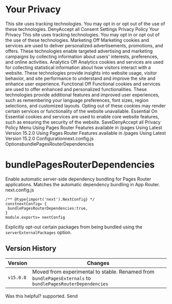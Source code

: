 # Your Privacy
This site uses tracking technologies. You may opt in or opt out of the use of these technologies.
DenyAccept all
Consent Settings
Privacy Policy
Your Privacy
This site uses tracking technologies. You may opt in or opt out of the use of these technologies.
Marketing
Off
Marketing cookies and services are used to deliver personalized advertisements, promotions, and offers. These technologies enable targeted advertising and marketing campaigns by collecting information about users' interests, preferences, and online activities. 
Analytics
Off
Analytics cookies and services are used for collecting statistical information about how visitors interact with a website. These technologies provide insights into website usage, visitor behavior, and site performance to understand and improve the site and enhance user experience.
Functional
Off
Functional cookies and services are used to offer enhanced and personalized functionalities. These technologies provide additional features and improved user experiences, such as remembering your language preferences, font sizes, region selections, and customized layouts. Opting out of these cookies may render certain services or functionality of the website unavailable.
Essential
On
Essential cookies and services are used to enable core website features, such as ensuring the security of the website. 
SaveDenyAccept all
Privacy Policy
Menu
Using Pages Router
Features available in /pages
Using Latest Version
15.2.0
Using Pages Router
Features available in /pages
Using Latest Version
15.2.0
Configurationnext.config.js OptionsbundlePagesRouterDependencies
# bundlePagesRouterDependencies
Enable automatic server-side dependency bundling for Pages Router applications. Matches the automatic dependency bundling in App Router.
next.config.js
```
/** @type{import('next').NextConfig} */
constnextConfig= {
 bundlePagesRouterDependencies:true,
}
module.exports= nextConfig
```

Explicitly opt-out certain packages from being bundled using the `serverExternalPackages` option.
## Version History
Version| Changes  
---|---  
`v15.0.0`| Moved from experimental to stable. Renamed from `bundlePagesExternals` to `bundlePagesRouterDependencies`  
Was this helpful?
supported.
Send
